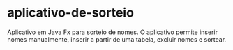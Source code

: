 # aplicativo-de-sorteio
Aplicativo em Java Fx para sorteio de nomes. O aplicativo permite inserir nomes manualmente, inserir a partir de uma tabela, excluir nomes e sortear. 

